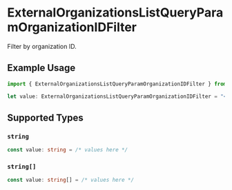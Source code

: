 # ExternalOrganizationsListQueryParamOrganizationIDFilter

Filter by organization ID.

## Example Usage

```typescript
import { ExternalOrganizationsListQueryParamOrganizationIDFilter } from "@polar-sh/sdk/models/operations";

let value: ExternalOrganizationsListQueryParamOrganizationIDFilter = "<value>";
```

## Supported Types

### `string`

```typescript
const value: string = /* values here */
```

### `string[]`

```typescript
const value: string[] = /* values here */
```

